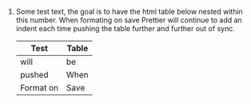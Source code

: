 1.  Some test text, the goal is to have the html table below nested within this number. When formating on save Prettier will continue to add an indent each time pushing the table further and further out of sync. 

    <table class="table table-striped">
    <tr>
    <th>Test</th>
    <th>Table</th>
    </tr>
    <tbody>
        <tr>
        <td>will</td>
        <td>be</td>
        </tr>
        <tr>
        <td>pushed</td>
        <td>When</td>
        </tr>
        <tr>
        <td>Format on</td>
        <td>Save</td>
        </tr>
    </tbody>
    </table>
